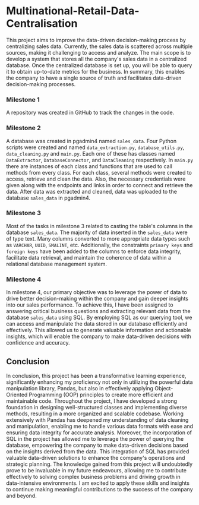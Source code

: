 # **Multinational-Retail-Data-Centralisation**
This project aims to improve the data-driven decision-making process by centralizing sales data. Currently, the sales data is scattered across multiple sources, making it challenging to access and analyze. The main scope is to develop a system that stores all the company's sales data in a centralized database. Once the centralized database is set up, you will be able to query it to obtain up-to-date metrics for the business. In summary, this enables the company to have a single source of truth and facilitates data-driven decision-making processes.

### **Milestone 1**
A repository was created in GitHub to track the changes in the code. 

### **Milestone 2**
A database was created in pgadmin4 named `sales_data`. Four Python scripts were created and named `data_extraction.py`, `database_utils.py`, `data_cleaning.py` and `main.py`. Each one of these has classes named `DataExtractor`, `DatabaseConnector`, and `DataCleaning` respectively. In `main.py` there are instances of each class and functions that are used to call methods from every class. For each class, several methods were created to access, retrieve and clean the data. Also, the necessary credentials were given along with the endpoints and links in order to connect and retrieve the data. After data was extracted and cleaned, data was uploaded to the database `sales_data` in pgadmin4.

### **Milestone 3**
Most of the tasks in milestone 3 related to casting the table's columns in the database `sales_data`. The majority of data inserted in the `sales_data` were of type text. Many columns converted to more appropriate data types such as `VARCHAR`, `UUID`, `SMALINT`, etc. Additionally, the constraints `primary keys` and `foreign keys` have been added to the columns to enforce data integrity, facilitate data retrieval, and maintain the coherence of data within a relational database management system.

### **Milestone 4**
In milestone 4, our primary objective was to leverage the power of data to drive better decision-making within the company and gain deeper insights into our sales performance. To achieve this, I have been assigned to answering critical business questions and extracting relevant data from the database `sales_data` using SQL. By employing SQL as our querying tool, we can access and manipulate the data stored in our database efficiently and effectively. This allowed us to generate valuable information and actionable insights, which will enable the company to make data-driven decisions with confidence and accuracy.

## **Conclusion** 
In conclusion, this project has been a transformative learning experience, significantly enhancing my proficiency not only in utilizing the powerful data manipulation library, Pandas, but also in effectively applying Object-Oriented Programming (OOP) principles to create more efficient and maintainable code. Throughout the project, I have developed a strong foundation in designing well-structured classes and implementing diverse methods, resulting in a more organized and scalable codebase. Working extensively with Pandas has deepened my understanding of data cleaning and manipulation, enabling me to handle various data formats with ease and ensuring data integrity for accurate analysis. Moreover, the incorporation of SQL in the project has allowed me to leverage the power of querying the database, empowering the company to make data-driven decisions based on the insights derived from the data. This integration of SQL has provided valuable data-driven solutions to enhance the company's operations and strategic planning. The knowledge gained from this project will undoubtedly prove to be invaluable in my future endeavours, allowing me to contribute effectively to solving complex business problems and driving growth in data-intensive environments. I am excited to apply these skills and insights to continue making meaningful contributions to the success of the company and beyond.
